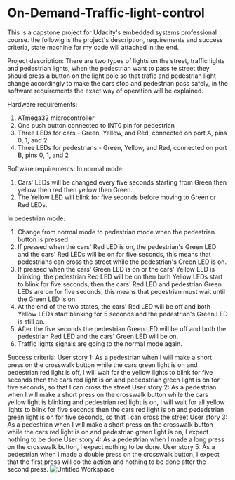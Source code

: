 # On-Demand-Traffic-light-control
This is a capstone project for Udacity's embedded systems professional course.
the followig is the project's description, requirements and success criteria, state machine for my code will attached in the end.
 
Project description:
There are two types of lights on the street, traffic lights and pedestrian lights, when the pedestrian want to pass te street they should press a button on the light pole so that trafic and pedestrian light change accordingly to make the cars stop and pedestrian pass safely, in the software requirements the exact way of operation will be explained.
 
Hardware requirements:
1. ATmega32 microcontroller
2. One push button connected to INT0 pin for pedestrian
3. Three LEDs for cars - Green, Yellow, and Red, connected on port A, pins 0, 1, and 2
4. Three LEDs for pedestrians - Green, Yellow, and Red, connected on port B, pins 0, 1, and 2
 
Software requirements: 
In normal mode:
1. Cars' LEDs will be changed every five seconds starting from Green then yellow then red then yellow then Green.
2. The Yellow LED will blink for five seconds before moving to Green or Red LEDs.
 
In pedestrian mode:
1. Change from normal mode to pedestrian mode when the pedestrian button is pressed.
2. If pressed when the cars' Red LED is on, the pedestrian's Green LED and the cars' Red LEDs will be on for five seconds, this means that pedestrians can cross the street while the pedestrian's Green LED is on.
3. If pressed when the cars' Green LED is on or the cars' Yellow LED is blinking, the pedestrian Red LED will be on then both Yellow LEDs start to blink for five seconds, then the cars' Red LED and pedestrian Green LEDs are on for five seconds, this means that pedestrian must wait until the Green LED is on.
4. At the end of the two states, the cars' Red LED will be off and both Yellow LEDs start blinking for 5 seconds and the pedestrian's Green LED is still on.
5. After the five seconds the pedestrian Green LED will be off and both the pedestrian Red LED and the cars' Green LED will be on.
6. Traffic lights signals are going to the normal mode again.
 
Success criteria:
User story 1: As a pedestrian when I will make a short press on the crosswalk button while the cars green light is on and pedestrian red light is off, I will wait for the yellow lights to blink for five seconds then the cars red light is on and pededstrian green light is on for five seconds, so that I can cross the street
User story 2: As a pedestrian when I will make a short press on the crosswalk button while the cars yellow light is blinking and pedestrian red light is on, I will wait for all yellow lights to blink for five seconds then the cars red light is on and pededstrian green light is on for five seconds, so that I can cross the street
User story 3: As a pedestrian when I will make a short press on the crosswalk button while the cars red light is on and pedestrian green light is on, I expect nothing to be done
User story 4: As a pedestrian when I made a long press on the crosswalk button, I expect nothing to be done.
User story 5: As a pedestrian when I made a double press on the crosswalk button, I expect that the first press will do the action and nothing to be done after the second press.
 ![Untitled Workspace](https://github.com/OSRashid/On-Demand-Traffic-light-control/assets/30478113/3ee02749-5dd6-4465-8031-39fa7869c8e1)
